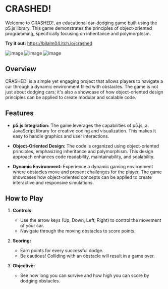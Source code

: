 # CRASHED!

Welcome to CRASHED!, an educational car-dodging game built using the p5.js library. This game demonstrates the principles of object-oriented programming, specifically focusing on inheritance and polymorphism.

**Try it out:** https://bilalm04.itch.io/crashed

![image](https://github.com/BilalM04/CRASHED-OOP/assets/77511892/1515bef7-fc13-4db2-aaa9-5438419c7a4f)
![image](https://github.com/BilalM04/CRASHED-OOP/assets/77511892/629a38ad-a628-4c4a-8597-a55a7b2d9593)
![image](https://github.com/BilalM04/CRASHED-OOP/assets/77511892/6b59803e-b674-4908-981c-be8b844e4f5d)




## Overview

CRASHED! is a simple yet engaging project that allows players to navigate a car through a dynamic environment filled with obstacles. The game is not just about dodging cars; it's also a showcase of how object-oriented design principles can be applied to create modular and scalable code.

## Features

- **p5.js Integration:** The game leverages the capabilities of p5.js, a JavaScript library for creative coding and visualization. This makes it easy to handle graphics and user interactions.

- **Object-Oriented Design:** The code is organized using object-oriented principles, emphasizing inheritance and polymorphism. This design approach enhances code readability, maintainability, and scalability.

- **Dynamic Environment:** Experience a dynamic gaming environment where obstacles move and present challenges for the player. The game showcases how object-oriented concepts can be applied to create interactive and responsive simulations.

## How to Play

1. **Controls:**
   - Use the arrow keys (Up, Down, Left, Right) to control the movement of your car.
   - Navigate through the moving obstacles to score points.

2. **Scoring:**
   - Earn points for every successful dodge.
   - Be cautious! Colliding with an obstacle will result in a game over.

3. **Objective:**
   - See how long you can survive and how high you can score by dodging obstacles.
